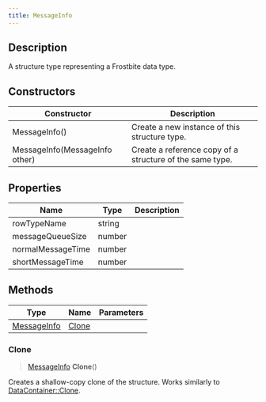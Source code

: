 ```yaml
---
title: MessageInfo
---
```

## Description

A structure type representing a Frostbite data type.

## Constructors

| Constructor                    | Description                                              |
| ------------------------------ | -------------------------------------------------------- |
| MessageInfo()                  | Create a new instance of this structure type.            |
| MessageInfo(MessageInfo other) | Create a reference copy of a structure of the same type. |

## Properties

| Name              | Type   | Description |
| ----------------- | ------ | ----------- |
| rowTypeName       | string |             |
| messageQueueSize  | number |             |
| normalMessageTime | number |             |
| shortMessageTime  | number |             |

## Methods

| Type                       | Name            | Parameters |
| -------------------------- | --------------- | ---------- |
| [MessageInfo](MessageInfo) | [Clone](#clone) |            |

### Clone

> [MessageInfo](MessageInfo) **Clone**()

Creates a shallow-copy clone of the structure. Works similarly to [DataContainer::Clone](/vext/ref/shared/class/datacontainer#clone).
